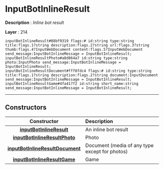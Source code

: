 # InputBotInlineResult

**Description** : *Inline bot result*

**Layer** : 214

```tl
inputBotInlineResult#88bf9319 flags:# id:string type:string title:flags.1?string description:flags.2?string url:flags.3?string thumb:flags.4?InputWebDocument content:flags.5?InputWebDocument send_message:InputBotInlineMessage = InputBotInlineResult;
inputBotInlineResultPhoto#a8d864a7 id:string type:string photo:InputPhoto send_message:InputBotInlineMessage = InputBotInlineResult;
inputBotInlineResultDocument#fff8fdc4 flags:# id:string type:string title:flags.1?string description:flags.2?string document:InputDocument send_message:InputBotInlineMessage = InputBotInlineResult;
inputBotInlineResultGame#4fa417f2 id:string short_name:string send_message:InputBotInlineMessage = InputBotInlineResult;
```

---

## Constructors

| Constructor | Description |
| :---: | :--- |
| [**inputBotInlineResult**](constructor/inputBotInlineResult) | An inline bot result |
| [**inputBotInlineResultPhoto**](constructor/inputBotInlineResultPhoto) | Photo |
| [**inputBotInlineResultDocument**](constructor/inputBotInlineResultDocument) | Document (media of any type except for photos) |
| [**inputBotInlineResultGame**](constructor/inputBotInlineResultGame) | Game |